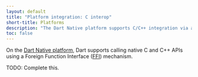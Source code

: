 ```yaml
---
layout: default
title: "Platform integration: C interop"
short-title: Platforms
description: "The Dart Native platform supports C/C++ integration via a FFI mechanism"
toc: false
---
```


On the [Dart Native platform](/platforms/overview/), Dart supports calling
native C and C++ APIs using a Foreign Function Interface
([FFI](https://en.wikipedia.org/wiki/Foreign_function_interface)) mechanism.

TODO: Complete this.
